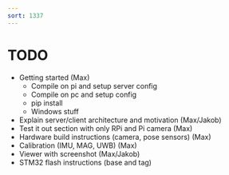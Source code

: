 ```yaml
---
sort: 1337
---
```


# TODO

- Getting started (Max)
    - Compile on pi and setup server config 
    - Compile on pc and setup config
    - pip install
    - Windows stuff
- Explain server/client architecture and motivation (Max/Jakob)
- Test it out section with only RPi and Pi camera (Max)
- Hardware build instructions (camera, pose sensors) (Max)
- Calibration (IMU, MAG, UWB) (Max)
- Viewer with screenshot (Max/Jakob)
- STM32 flash instructions (base and tag)



